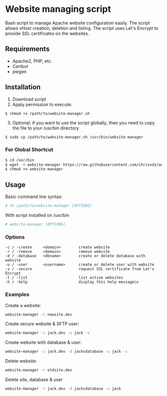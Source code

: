 Website managing script
===========

Bash script to manage Apache website configuration easily.
The script allows vHost creation, deletion and listing.
The script uses Let's Encrypt to provide SSL certificates on the websites.

## Requirements ##

- Apache2, PHP, etc.
- Certbot
- pwgen

## Installation ##

1. Download script
2. Apply permission to execute:
```
$ chmod +x /path/to/website-manager.sh
```
3. Optional: if you want to use the script globally, then you need to copy the file to your /usr/bin directory
```bash
$ sudo cp /path/to/website-manager.sh /usr/bin/website-manager
```

### For Global Shortcut ###

```bash
$ cd /usr/bin
$ wget -O website-manager https://raw.githubusercontent.com/chrisvdz/website-manager/main/website-manager.sh
$ chmod +x website-manager
```

## Usage ##

Basic command line syntax:
```bash
# sh /path/to/website-manager [OPTIONS]
```

With script installed on /usr/bin
```bash
# website-manager [OPTIONS]
```

### Options ###

```
-c / -create     <domain>        create website
-r / -remove     <domain>        remove website
-d / -database   <dbname>        create or delete database with website
-u / -user       <username>      create or delete user with website
-s / -secure                     request SSL certificate from Let's Encrypt
-l / -list                       list active websites
-h / -help                       display this help message\n
```

### Examples ###

Create a website:
```bash
website-manager -c newsite.dev
```
Create secure website & SFTP user:
```bash
website-manager -c jack.dev -u jack -s
```
Create website with database & user:
```bash
website-manager -c jack.dev -d jacksdatabase -u jack -s
```

Delete website:
```bash
website-manager -r oldsite.dev
```
Delete site, database & user
```bash
website-manager -r jack.dev -d jacksdatabase -u jack
```
